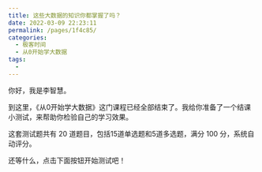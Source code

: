 ```yaml
---
title: 这些大数据的知识你都掌握了吗？
date: 2022-03-09 22:23:11
permalink: /pages/1f4c85/
categories:
  - 极客时间
  - 从0开始学大数据
tags:
  - 
---
```

<p>你好，我是李智慧。</p><p>到这里，《从0开始学大数据》这门课程已经全部结束了。我给你准备了一个结课小测试，来帮助你检验自己的学习效果。</p><p>这套测试题共有 20 道题目，包括15道单选题和5道多选题，满分 100 分，系统自动评分。</p><p>还等什么，点击下面按钮开始测试吧！</p><p><a href="http://time.geekbang.org/quiz/intro?act_id=112&exam_id=241"><img src="https://static001.geekbang.org/resource/image/28/a4/28d1be62669b4f3cc01c36466bf811a4.png?wh=1142*201" alt=""></a></p><!-- [[[read_end]]] -->
